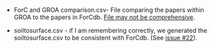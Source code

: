- ForC and GROA comparison.csv- File comparing the papers within GROA to the papers in ForCdb. [File may not be comprehensive](https://github.com/forc-db/GROA/issues/21#issuecomment-634364764).

- soiltosurface.csv - if I am remembering correctly, we generated the soiltosurface.csv to be consistent with ForCdb. (See [issue #22](https://github.com/forc-db/GROA/issues/22#issuecomment-634364210)).
